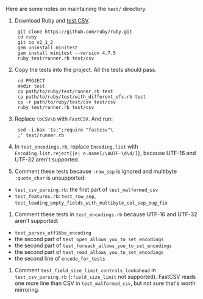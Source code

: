 Here are some notes on maintaining the `test/` directory.

1. Download Ruby and [test CSV](http://ruby-doc.org/core-2.1.0/doc/contributing_rdoc.html#label-Running+tests).

        git clone https://github.com/ruby/ruby.git
        cd ruby
        git co v2_1_2
        gem uninstall minitest
        gem install minitest --version 4.7.5
        ruby test/runner.rb test/csv 

1. Copy the tests into the project. All the tests should pass.

        cd PROJECT
        mkdir test
        cp path/to/ruby/test/runner.rb test
        cp path/to/ruby/test/with_different_ofs.rb test
        cp -r path/to/ruby/test/csv test/csv
        ruby test/runner.rb test/csv

1. Replace `\bCSV\b` with `FastCSV`. And run:

        sed -i.bak '1s;^;require "fastcsv"\
        ;' test/runner.rb

1. In `test_encodings.rb`, replace `Encoding.list` with `Encoding.list.reject{|e| e.name[/\AUTF-\d\d/]}`, because UTF-16 and UTF-32 aren't supported.

1. Comment these tests because `:row_sep` is ignored and multibyte `:quote_char` is unsupported:

  * `test_csv_parsing.rb`: the first part of `test_malformed_csv`
  * `test_features.rb`: `test_row_sep`, `test_leading_empty_fields_with_multibyte_col_sep_bug_fix`

1. Comment these tests in `test_encodings.rb` because UTF-16 and UTF-32 aren't supported:

  * `test_parses_utf16be_encoding`
  * the second part of `test_open_allows_you_to_set_encodings`
  * the second part of `test_foreach_allows_you_to_set_encodings`
  * the second part of `test_read_allows_you_to_set_encodings`
  * the second line of `encode_for_tests`

1. Comment `test_field_size_limit_controls_lookahead` in `test_csv_parsing.rb` (`:field_size_limit` not supported). FastCSV reads one more line than CSV in `test_malformed_csv`, but not sure that's worth mirroring.
